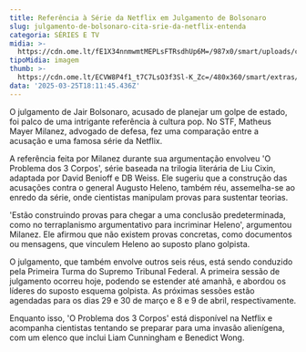 ```yaml
---
title: Referência à Série da Netflix em Julgamento de Bolsonaro
slug: julgamento-de-bolsonaro-cita-srie-da-netflix-entenda
categoria: SÉRIES E TV
midia: >-
  https://cdn.ome.lt/fE1X34nnmwmtMEPLsFTRsdhUp6M=/987x0/smart/uploads/conteudo/fotos/Design_sem_nome_3_wpykQjl.jpg
tipoMidia: imagem
thumb: >-
  https://cdn.ome.lt/ECVW8P4f1_t7C7LsO3f3Sl-K_Zc=/480x360/smart/extras/conteudos/Design_sem_nome_3_NldCtxH.jpg
data: '2025-03-25T18:11:45.436Z'
---
```


O julgamento de Jair Bolsonaro, acusado de planejar um golpe de estado, foi palco de uma intrigante referência à cultura pop. No STF, Matheus Mayer Milanez, advogado de defesa, fez uma comparação entre a acusação e uma famosa série da Netflix.

A referência feita por Milanez durante sua argumentação envolveu 'O Problema dos 3 Corpos', série baseada na trilogia literária de Liu Cixin, adaptada por David Benioff e DB Weiss. Ele sugeriu que a construção das acusações contra o general Augusto Heleno, também réu, assemelha-se ao enredo da série, onde cientistas manipulam provas para sustentar teorias.

'Estão construindo provas para chegar a uma conclusão predeterminada, como no terraplanismo argumentativo para incriminar Heleno', argumentou Milanez. Ele afirmou que não existem provas concretas, como documentos ou mensagens, que vinculem Heleno ao suposto plano golpista.

O julgamento, que também envolve outros seis réus, está sendo conduzido pela Primeira Turma do Supremo Tribunal Federal. A primeira sessão de julgamento ocorreu hoje, podendo se estender até amanhã, e abordou os líderes do suposto esquema golpista. As próximas sessões estão agendadas para os dias 29 e 30 de março e 8 e 9 de abril, respectivamente.

Enquanto isso, 'O Problema dos 3 Corpos' está disponível na Netflix e acompanha cientistas tentando se preparar para uma invasão alienígena, com um elenco que inclui Liam Cunningham e Benedict Wong.
